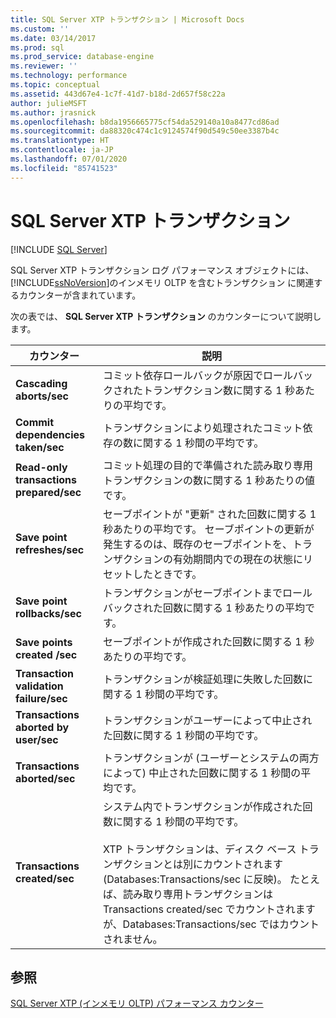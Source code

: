 ```yaml
---
title: SQL Server XTP トランザクション | Microsoft Docs
ms.custom: ''
ms.date: 03/14/2017
ms.prod: sql
ms.prod_service: database-engine
ms.reviewer: ''
ms.technology: performance
ms.topic: conceptual
ms.assetid: 443d67e4-1c7f-41d7-b18d-2d657f58c22a
author: julieMSFT
ms.author: jrasnick
ms.openlocfilehash: b8da1956665775cf54da529140a10a8477cd86ad
ms.sourcegitcommit: da88320c474c1c9124574f90d549c50ee3387b4c
ms.translationtype: HT
ms.contentlocale: ja-JP
ms.lasthandoff: 07/01/2020
ms.locfileid: "85741523"
---
```

# <a name="sql-server-xtp-transactions"></a>SQL Server XTP トランザクション
 [!INCLUDE [SQL Server](../../includes/applies-to-version/sqlserver.md)]

  SQL Server XTP トランザクション ログ パフォーマンス オブジェクトには、 [!INCLUDE[ssNoVersion](../../includes/ssnoversion-md.md)]のインメモリ OLTP を含むトランザクション に関連するカウンターが含まれています。  
  
 次の表では、 **SQL Server XTP トランザクション** のカウンターについて説明します。  
  
|カウンター|説明|  
|-------------|-----------------|  
|**Cascading aborts/sec**|コミット依存ロールバックが原因でロールバックされたトランザクション数に関する 1 秒あたりの平均です。|  
|**Commit dependencies taken/sec**|トランザクションにより処理されたコミット依存の数に関する 1 秒間の平均です。|  
|**Read-only transactions prepared/sec**|コミット処理の目的で準備された読み取り専用トランザクションの数に関する 1 秒あたりの値です。|  
|**Save point refreshes/sec**|セーブポイントが "更新" された回数に関する 1 秒あたりの平均です。 セーブポイントの更新が発生するのは、既存のセーブポイントを、トランザクションの有効期間内での現在の状態にリセットしたときです。|  
|**Save point rollbacks/sec**|トランザクションがセーブポイントまでロールバックされた回数に関する 1 秒あたりの平均です。|  
|**Save points created /sec**|セーブポイントが作成された回数に関する 1 秒あたりの平均です。|  
|**Transaction validation failure/sec**|トランザクションが検証処理に失敗した回数に関する 1 秒間の平均です。|  
|**Transactions aborted by user/sec**|トランザクションがユーザーによって中止された回数に関する 1 秒間の平均です。|  
|**Transactions aborted/sec**|トランザクションが (ユーザーとシステムの両方によって) 中止された回数に関する 1 秒間の平均です。|  
|**Transactions created/sec**|システム内でトランザクションが作成された回数に関する 1 秒間の平均です。<br /><br /> XTP トランザクションは、ディスク ベース トランザクションとは別にカウントされます (Databases:Transactions/sec に反映)。 たとえば、読み取り専用トランザクションは Transactions created/sec でカウントされますが、Databases:Transactions/sec ではカウントされません。|  
  
## <a name="see-also"></a>参照  
 [SQL Server XTP &#40;インメモリ OLTP&#41; パフォーマンス カウンター](../../relational-databases/performance-monitor/sql-server-xtp-in-memory-oltp-performance-counters.md)  
  
  
